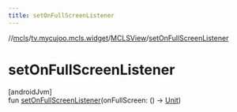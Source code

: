 ```yaml
---
title: setOnFullScreenListener
---
```

//[mcls](../../../index.html)/[tv.mycujoo.mcls.widget](../index.html)/[MCLSView](index.html)/[setOnFullScreenListener](set-on-full-screen-listener.html)



# setOnFullScreenListener



[androidJvm]\
fun [setOnFullScreenListener](set-on-full-screen-listener.html)(onFullScreen: () -&gt; [Unit](https://kotlinlang.org/api/latest/jvm/stdlib/kotlin/-unit/index.html))





